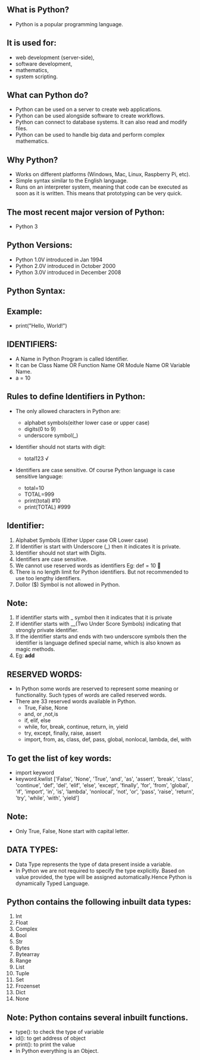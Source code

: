What is Python?
--
* Python is a popular programming language.

It is used for:
--
* web development (server-side),
* software development,
* mathematics,
* system scripting.

What can Python do?
--
* Python can be used on a server to create web applications.
* Python can be used alongside software to create workflows.
* Python can connect to database systems. It can also read and modify files.
* Python can be used to handle big data and perform complex mathematics.

Why Python?
--
* Works on different platforms (Windows, Mac, Linux, Raspberry Pi, etc).
* Simple syntax similar to the English language.
* Runs on an interpreter system, meaning that code can be executed as soon as it is written. This means that prototyping can be very quick.

The most recent major version of Python:
--
* Python 3

Python Versions:
--
* Python 1.0V introduced in Jan 1994
* Python 2.0V introduced in October 2000
* Python 3.0V introduced in December 2008

Python Syntax:
--
Example:
--
* print("Hello, World!")

IDENTIFIERS:
--
* A Name in Python Program is called Identifier.
* It can be Class Name OR Function Name OR Module Name OR Variable Name.
* a = 10

Rules to define Identifiers in Python:
--
* The only allowed characters in Python are:
  * alphabet symbols(either lower case or upper case)
  * digits(0 to 9)
  * underscore symbol(_)

* Identifier should not starts with digit:
  * total123 √
 
* Identifiers are case sensitive. Of course Python language is case sensitive language:
  * total=10
  * TOTAL=999
  * print(total) #10
  * print(TOTAL) #999

Identifier:
--
1) Alphabet Symbols (Either Upper case OR Lower case)
2) If Identifier is start with Underscore (_) then it indicates it is private.
3) Identifier should not start with Digits.
4) Identifiers are case sensitive.
5) We cannot use reserved words as identifiers
 Eg: def = 10 
6) There is no length limit for Python identifiers. But not recommended to use too 
lengthy identifiers.
7) Dollor ($) Symbol is not allowed in Python.

Note:
--
1) If identifier starts with _ symbol then it indicates that it is private
2) If identifier starts with __(Two Under Score Symbols) indicating that strongly private 
identifier.
3) If the identifier starts and ends with two underscore symbols then the identifier is 
language defined special name, which is also known as magic methods.
4) Eg: __add__

RESERVED WORDS:
--
* In Python some words are reserved to represent some meaning or functionality. Such types of words are called reserved words.
* There are 33 reserved words available in Python.
  * True, False, None
  * and, or ,not,is
  * if, elif, else
  * while, for, break, continue, return, in, yield
  * try, except, finally, raise, assert
  * import, from, as, class, def, pass, global, nonlocal, lambda, del, with

To get the list of key words:
--
* import keyword
* keyword.kwlist
['False', 'None', 'True', 'and', 'as', 'assert', 'break', 'class', 'continue', 'def', 'del', 'elif', 'else', 
'except', 'finally', 'for', 'from', 'global', 'if', 'import', 'in', 'is', 'lambda', 'nonlocal', 'not', 'or', 
'pass', 'raise', 'return', 'try', 'while', 'with', 'yield']

Note:
--
* Only True, False, None start with capital letter.

DATA TYPES:
--
* Data Type represents the type of data present inside a variable.
* In Python we are not required to specify the type explicitly. Based on value provided, the type will be assigned automatically.Hence Python is dynamically Typed Language.

Python contains the following inbuilt data types:
--
1) Int
2) Float
3) Complex
4) Bool
5) Str
6) Bytes
7) Bytearray
8) Range
9) List
10) Tuple
11) Set
12) Frozenset
13) Dict
14) None

Note: Python contains several inbuilt functions.
--
* type(): to check the type of variable
* id(): to get address of object
* print(): to print the value
* In Python everything is an Object.



